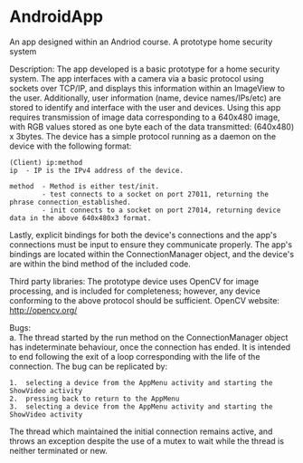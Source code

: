 # AndroidApp
An app designed within an Andriod course. A prototype home security system

Description:				The app developed is a basic prototype for a home security system.
					The app interfaces with a camera via a basic protocol using sockets
					over TCP/IP, and displays this information within an ImageView
					to the user. Additionally, user information (name, device names/IPs/etc)
					are stored to identify and interface with the user and devices.
					Using this app requires transmission of image data corresponding to
					a 640x480 image, with RGB values stored as one byte each of the data
					transmitted: (640x480) x 3bytes. The device has a simple protocol
					running as a daemon on the device with the following format:
					
```
(Client) ip:method
ip 	- IP is the IPv4 address of the device.
	 
method	- Method is either test/init.
		- test connects to a socket on port 27011, returning the phrase connection_established.
		- init connects to a socket on port 27014, returning device data in the above 640x480x3 format.
```
													
Lastly, explicit bindings for both the device's connections and the app's connections must be input to ensure they communicate properly. The app's bindings are located within the ConnectionManager object, and the device's are within the bind method of the included code.
					
Third party libraries:		The prototype device uses OpenCV for image processing, and is included for completeness; however, any device conforming to the above protocol should be sufficient.
	OpenCV website: http://opencv.org/
	
Bugs:				
	a.	The thread started by the run method on the ConnectionManager object has indeterminate behaviour, once the connection has ended. It is intended to end following the exit of a loop corresponding with the life of the connection. The bug can be replicated by:
	
	1.	selecting a device from the AppMenu activity and starting the ShowVideo activity	
	2.	pressing back to return to the AppMenu
	3.	selecting a device from the AppMenu activity and starting the ShowVideo activity
	
The thread which maintained the initial connection remains active, and throws an exception despite the use of a mutex to wait while the thread is neither terminated or new.
